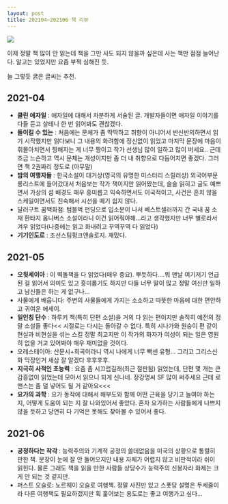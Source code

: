 ```yaml
---
layout: post
title: 202104~202106 책 리뷰
---
```

![](https://cojette.files.wordpress.com/2021/06/image.png)

이제 정말 책 많이 안 읽는데 책을 그만 사도 되지 않을까 싶은데 사는 책만 점점 늘어난다. 알고는 있었지만 요즘 부쩍 심해진 듯.

늘 그렇듯 굵은 글씨는 추천.

2021-04
-------

-   **클린 애자일** : 애자일에 대해서 차분하게 서술된 글. 개발자들이면 애자일 이야기를 다들 듣고 살테니 한 번 읽어봐도 괜찮겠다.
-   **돌이킬 수 있는** : 처음에는 문체가 좀 딱딱하고 취향이 아니어서 반신반의하면서 읽기 시작했지만 읽다보니 그 내용의 화려함에 정신없이 읽었고 마지막 문장에 마음이 휘몰아치면서 찡해지는 게 너무 짱이고 작가 선생님 많이 일하고 많이 버세요.. 근데 조금 느슨하고 역시 문체는 개성이지만 좀 더 내 취향으로 다듬어지면 좋겠다. 그러면 책 2권짜리 정도로 (아무말)
-   **밤의 여행자들** : 한국소설이 대거상(영국의 유명한 미스터리 스릴러상) 외국어부문 롱리스트에 들어갔대서 처음보는 작가 책이지만 읽어봤는데, 술술 읽히고 글도 예쁘면서 가상의 섬 배경도 매우 흥미롭고 익숙하면서도 이국적이고, 사건은 흔치 않을 스케일이면서도 친숙해서 시선을 떼기 쉽지 않다.
-   달러구트 꿈백화점: 텀블벅 펀딩으로 입소문이 나서 베스트셀러까지 간 국내 꿈 소재 환타지 옴니버스 소설이라니 이건 읽어줘야해...라고 생각했지만 너무 별로라서 겨우 읽었다(나중에는 읽고 화내려고 꾸역꾸역 다 읽었다)
-   **기기인도로** : 조선스팀펑크앤솔로지. 재밌다.

2021-05
-------

-   **오뒷세이아** : 이 벽돌책을 다 읽었다(매우 중요). 뿌듯하다....뭐 맨날 여기저기 언급된 걸 읽어서 의미도 있고 흥미롭기도 하지만 다들 너무 말이 많고 정말 여신만 일하고 남신들은 하는 게 없구나...
-   사물에게 배웁니다: 주변의 사물들에게 가지는 소소하고 따뜻한 마음에 대한 편안하고 귀여운 에세이.
-   **일인칭 단수** : 하루키 책(특히 단편 소설)을 거의 다 읽는 편이지만 솔직히 예전의 정말 소설들 좋다<< 시절로는 다시는 돌아갈 수 없다. 특히 시나가와 원숭이 편 같이 현실과 비현실을 섞는 스킬 정말 최고지만 이 작가의 화자가 여성이 되는 일은 영원히 없을 거고 있어봐야 매우 재미없을 것이다.
-   오레스테이아: 산문시+희곡이라니 역시 나에게 너무 빡센 유형... 그리고 그리스신화 막장인거 새삼 잘 알겠다 후후후후.
-   **지극히 사적인 초능력** : 요즘 좀 시끄럽길래(최근 절판됨) 읽었는데, 단편 몇 개는 큰 감흥없이 읽었는데 모아서 읽으니 되게 신나네. 장강명씨 SF 많이 써주세요 근데 로맨스는 좀 덜 넣어도 될 거 같아요<<<
-   **요가의 과학** : 요가 동작에 대해서 해부도와 함께 어떤 근육을 당기고 늘여야 하는 지, 어떻게 도움이 되는 지 잘 나와있어서 좋았다. 혼자 요가하는 사람들에게 나쁘지 않을 듯하고 당연히 다 기억은 못해도 찾아볼 수 있어서 좋다.

2021-06
-------

-   **공정하다는 착각** : 능력주의와 기계적 공정의 쓸데없음을 미국의 상황으로 통렬히 판한 책. 문장이 눈에 잘 안 들어오지만 내용 자체가 어렵지 않고 비판적이라 쉬이 읽힌다. 물론 그래도 책을 읽을 만한 사람들 상당수가 능력주의 신봉자라 화제는 크게 안 되는 것 같지만.
-   퍼스트 오슬로: 노르웨이 오슬로 여행책. 정말 사진만 있고 스폿당 설명은 두세줄이라 다른 여행책도 필요하갰지만 휙 훑어보는 용도로는 좋고 여행가고 싶다...
